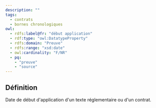 ```yaml
---
description: ""
tags:
  - contrats
  - bornes chronologiques
owl:
  - rdfs:label@fr: "début application"
  - rdf:type: "owl:DatatypeProperty"
  - rdfs:domain: "Preuve"
  - rdfs:range: "xsd:date"
  - owl:cardinality: "F/NR"
  - pq:
    - "preuve"
    - "source"
---
```


<OntologyTable frontMatter={frontMatter}/>

## Définition

Date de début d'application d'un texte réglementaire ou d'un contrat.
